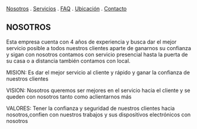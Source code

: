 [Nosotros](./nosotros.md) . [Servicios](./servicios.md) . [FAQ](FAQ.md) . [Ubicación](ubicacion.md) . [Contacto](./contacto.md)

## NOSOTROS 

Esta empresa cuenta con 4 años de experiencia y busca dar el mejor servicio posible a todos nuestros clientes aparte de ganarnos su confianza y sigan con nosotros contamos con servicio presencial hasta la puerta de su casa o a distancia también contamos con local. 


MISION: Es dar el mejor servicio al cliente y rápido y ganar la confianza de nuestros clientes 

VISION: Nosotros queremos ser mejores en el servicio hacia el cliente y se queden con nosotros tanto como aclientarnos más

VALORES: Tener la confianza y seguridad de nuestros clientes hacia nosotros,confien con nuestros trabajos y sus dispositivos electrónicos con nosotros

 
   


  
  
 
